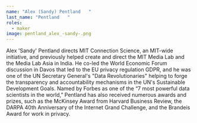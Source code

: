 ```yaml
---
name: "Alex (Sandy) Pentland   "
last_name: "Pentland   "
roles:
  - maker
image: pentland_alex_-sandy-.png
---
```

Alex 'Sandy' Pentland directs MIT Connection Science, an MIT-wide initiative, and previously helped create and direct the MIT Media Lab and the Media Lab Asia in India. He co-led the World Economic Forum discussion in Davos that led to the EU privacy regulation GDPR, and he was one of the UN Secretary General's "Data Revolutionaries" helping to forge the transparency and accountability mechanisms in the UN's Sustainable Development Goals. Named by Forbes as one of the “7 most powerful data scientists in the world,” Pentland has also received numerous awards and prizes, such as the McKinsey Award from Harvard Business Review, the DARPA 40th Anniversary of the Internet Grand Challenge, and the Brandeis Award for work in privacy.